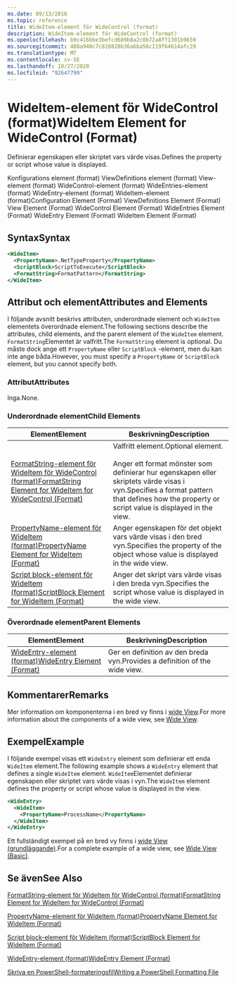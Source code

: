 ```yaml
---
ms.date: 09/13/2016
ms.topic: reference
title: WideItem-element för WideControl (format)
description: WideItem-element för WideControl (format)
ms.openlocfilehash: b9c416bbe3befcd689b8a2c0b72a8ff1301b9659
ms.sourcegitcommit: 488a940c7c828820b36a6ba56c119f64614afc29
ms.translationtype: MT
ms.contentlocale: sv-SE
ms.lasthandoff: 10/27/2020
ms.locfileid: "92647799"
---
```

# <a name="wideitem-element-for-widecontrol-format"></a><span data-ttu-id="b4f44-103">WideItem-element för WideControl (format)</span><span class="sxs-lookup"><span data-stu-id="b4f44-103">WideItem Element for WideControl (Format)</span></span>

<span data-ttu-id="b4f44-104">Definierar egenskapen eller skriptet vars värde visas.</span><span class="sxs-lookup"><span data-stu-id="b4f44-104">Defines the property or script whose value is displayed.</span></span>

<span data-ttu-id="b4f44-105">Konfigurations element (format) ViewDefinitions element (format) View-element (format) WideControl-element (format) WideEntries-element (format) WideEntry-element (format) WideItem-element (format)</span><span class="sxs-lookup"><span data-stu-id="b4f44-105">Configuration Element (Format) ViewDefinitions Element (Format) View Element (Format) WideControl Element (Format) WideEntries Element (Format) WideEntry Element (Format) WideItem Element (Format)</span></span>

## <a name="syntax"></a><span data-ttu-id="b4f44-106">Syntax</span><span class="sxs-lookup"><span data-stu-id="b4f44-106">Syntax</span></span>

```xml
<WideItem>
  <PropertyName>.NetTypeProperty</PropertyName>
  <ScriptBlock>ScriptToExecute</ScriptBlock>
  <FormatString>FormatPattern</FormatString>
</WideItem>
```

## <a name="attributes-and-elements"></a><span data-ttu-id="b4f44-107">Attribut och element</span><span class="sxs-lookup"><span data-stu-id="b4f44-107">Attributes and Elements</span></span>

<span data-ttu-id="b4f44-108">I följande avsnitt beskrivs attributen, underordnade element och `WideItem` elementets överordnade element.</span><span class="sxs-lookup"><span data-stu-id="b4f44-108">The following sections describe the attributes, child elements, and the parent element of the `WideItem` element.</span></span> <span data-ttu-id="b4f44-109">`FormatString`Elementet är valfritt.</span><span class="sxs-lookup"><span data-stu-id="b4f44-109">The `FormatString` element is optional.</span></span> <span data-ttu-id="b4f44-110">Du måste dock ange ett `PropertyName` eller `ScriptBlock` -element, men du kan inte ange båda.</span><span class="sxs-lookup"><span data-stu-id="b4f44-110">However, you must specify a `PropertyName` or `ScriptBlock` element, but you cannot specify both.</span></span>

### <a name="attributes"></a><span data-ttu-id="b4f44-111">Attribut</span><span class="sxs-lookup"><span data-stu-id="b4f44-111">Attributes</span></span>

<span data-ttu-id="b4f44-112">Inga.</span><span class="sxs-lookup"><span data-stu-id="b4f44-112">None.</span></span>

### <a name="child-elements"></a><span data-ttu-id="b4f44-113">Underordnade element</span><span class="sxs-lookup"><span data-stu-id="b4f44-113">Child Elements</span></span>

|<span data-ttu-id="b4f44-114">Element</span><span class="sxs-lookup"><span data-stu-id="b4f44-114">Element</span></span>|<span data-ttu-id="b4f44-115">Beskrivning</span><span class="sxs-lookup"><span data-stu-id="b4f44-115">Description</span></span>|
|-------------|-----------------|
|[<span data-ttu-id="b4f44-116">FormatString-element för WideItem för WideControl (format)</span><span class="sxs-lookup"><span data-stu-id="b4f44-116">FormatString Element for WideItem for WideControl (Format)</span></span>](./formatstring-element-for-wideitem-for-widecontrol-format.md)|<span data-ttu-id="b4f44-117">Valfritt element.</span><span class="sxs-lookup"><span data-stu-id="b4f44-117">Optional element.</span></span><br /><br /> <span data-ttu-id="b4f44-118">Anger ett format mönster som definierar hur egenskapen eller skriptets värde visas i vyn.</span><span class="sxs-lookup"><span data-stu-id="b4f44-118">Specifies a format pattern that defines how the property or script value is displayed in the view.</span></span>|
|[<span data-ttu-id="b4f44-119">PropertyName-element för WideItem (format)</span><span class="sxs-lookup"><span data-stu-id="b4f44-119">PropertyName Element for WideItem (Format)</span></span>](./propertyname-element-for-wideitem-for-widecontrol-format.md)|<span data-ttu-id="b4f44-120">Anger egenskapen för det objekt vars värde visas i den bred vyn.</span><span class="sxs-lookup"><span data-stu-id="b4f44-120">Specifies the property of the object whose value is displayed in the wide view.</span></span>|
|[<span data-ttu-id="b4f44-121">Script block-element för WideItem (format)</span><span class="sxs-lookup"><span data-stu-id="b4f44-121">ScriptBlock Element for WideItem (Format)</span></span>](./scriptblock-element-for-wideitem-for-widecontrol-format.md)|<span data-ttu-id="b4f44-122">Anger det skript vars värde visas i den breda vyn.</span><span class="sxs-lookup"><span data-stu-id="b4f44-122">Specifies the script whose value is displayed in the wide view.</span></span>|

### <a name="parent-elements"></a><span data-ttu-id="b4f44-123">Överordnade element</span><span class="sxs-lookup"><span data-stu-id="b4f44-123">Parent Elements</span></span>

|<span data-ttu-id="b4f44-124">Element</span><span class="sxs-lookup"><span data-stu-id="b4f44-124">Element</span></span>|<span data-ttu-id="b4f44-125">Beskrivning</span><span class="sxs-lookup"><span data-stu-id="b4f44-125">Description</span></span>|
|-------------|-----------------|
|[<span data-ttu-id="b4f44-126">WideEntry-element (format)</span><span class="sxs-lookup"><span data-stu-id="b4f44-126">WideEntry Element (Format)</span></span>](./wideentry-element-for-widecontrol-format.md)|<span data-ttu-id="b4f44-127">Ger en definition av den breda vyn.</span><span class="sxs-lookup"><span data-stu-id="b4f44-127">Provides a definition of the wide view.</span></span>|

## <a name="remarks"></a><span data-ttu-id="b4f44-128">Kommentarer</span><span class="sxs-lookup"><span data-stu-id="b4f44-128">Remarks</span></span>

<span data-ttu-id="b4f44-129">Mer information om komponenterna i en bred vy finns i [wide View](./creating-a-wide-view.md).</span><span class="sxs-lookup"><span data-stu-id="b4f44-129">For more information about the components of a wide view, see [Wide View](./creating-a-wide-view.md).</span></span>

## <a name="example"></a><span data-ttu-id="b4f44-130">Exempel</span><span class="sxs-lookup"><span data-stu-id="b4f44-130">Example</span></span>

<span data-ttu-id="b4f44-131">I följande exempel visas ett `WideEntry` element som definierar ett enda `WideItem` element.</span><span class="sxs-lookup"><span data-stu-id="b4f44-131">The following example shows a `WideEntry` element that defines a single `WideItem` element.</span></span> <span data-ttu-id="b4f44-132">`WideItem`Elementet definierar egenskapen eller skriptet vars värde visas i vyn.</span><span class="sxs-lookup"><span data-stu-id="b4f44-132">The `WideItem` element defines the property or script whose value is displayed in the view.</span></span>

```xml
<WideEntry>
  <WideItem>
    <PropertyName>ProcessName</PropertyName>
  </WideItem>
</WideEntry>
```

<span data-ttu-id="b4f44-133">Ett fullständigt exempel på en bred vy finns i [wide View (grundläggande)](./wide-view-basic.md).</span><span class="sxs-lookup"><span data-stu-id="b4f44-133">For a complete example of a wide view, see [Wide View (Basic)](./wide-view-basic.md).</span></span>

## <a name="see-also"></a><span data-ttu-id="b4f44-134">Se även</span><span class="sxs-lookup"><span data-stu-id="b4f44-134">See Also</span></span>

[<span data-ttu-id="b4f44-135">FormatString-element för WideItem för WideControl (format)</span><span class="sxs-lookup"><span data-stu-id="b4f44-135">FormatString Element for WideItem for WideControl (Format)</span></span>](./formatstring-element-for-wideitem-for-widecontrol-format.md)

[<span data-ttu-id="b4f44-136">PropertyName-element för WideItem (format)</span><span class="sxs-lookup"><span data-stu-id="b4f44-136">PropertyName Element for WideItem (Format)</span></span>](./propertyname-element-for-wideitem-for-widecontrol-format.md)

[<span data-ttu-id="b4f44-137">Script block-element för WideItem (format)</span><span class="sxs-lookup"><span data-stu-id="b4f44-137">ScriptBlock Element for WideItem (Format)</span></span>](./scriptblock-element-for-wideitem-for-widecontrol-format.md)

[<span data-ttu-id="b4f44-138">WideEntry-element (format)</span><span class="sxs-lookup"><span data-stu-id="b4f44-138">WideEntry Element (Format)</span></span>](./wideentry-element-for-widecontrol-format.md)

[<span data-ttu-id="b4f44-139">Skriva en PowerShell-formateringsfil</span><span class="sxs-lookup"><span data-stu-id="b4f44-139">Writing a PowerShell Formatting File</span></span>](./writing-a-powershell-formatting-file.md)
